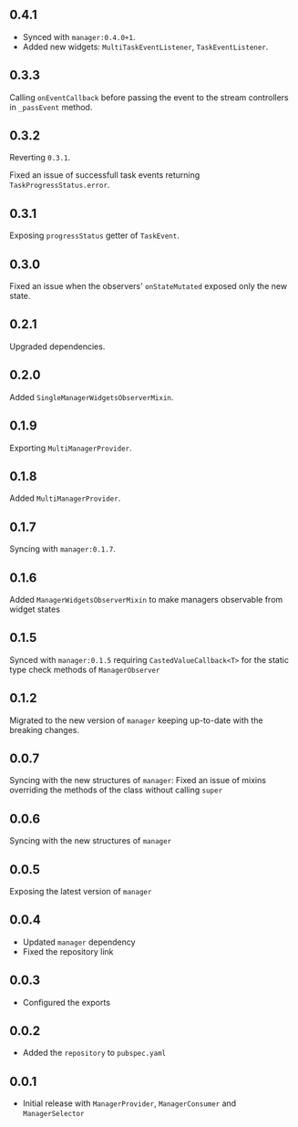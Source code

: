 ## 0.4.1
- Synced with `manager:0.4.0+1`.
- Added new widgets: `MultiTaskEventListener`, `TaskEventListener`.
## 0.3.3
Calling `onEventCallback` before passing the event to the stream controllers in `_passEvent` method.
## 0.3.2
Reverting `0.3.1`.

Fixed an issue of successfull task events returning `TaskProgressStatus.error`.
## 0.3.1
Exposing `progressStatus` getter of `TaskEvent`.
## 0.3.0
Fixed an issue when the observers' `onStateMutated` exposed only the new state.
## 0.2.1
Upgraded dependencies.
## 0.2.0
Added `SingleManagerWidgetsObserverMixin`.
## 0.1.9
Exporting `MultiManagerProvider`.
## 0.1.8
Added `MultiManagerProvider`.
## 0.1.7
Syncing with `manager:0.1.7`.
## 0.1.6

Added `ManagerWidgetsObserverMixin` to make managers observable from widget states
## 0.1.5

Synced with `manager:0.1.5` requiring `CastedValueCallback<T>` for the static type check methods of `ManagerObserver`
## 0.1.2

Migrated to the new version of `manager` keeping up-to-date with the breaking changes.
## 0.0.7

Syncing with the new structures of `manager`:
Fixed an issue of mixins overriding the methods of the class without calling
`super`
## 0.0.6

Syncing with the new structures of `manager`
## 0.0.5

Exposing the latest version of `manager`
## 0.0.4

* Updated `manager` dependency
* Fixed the repository link
## 0.0.3

* Configured the exports
## 0.0.2

* Added the `repository` to `pubspec.yaml`
## 0.0.1

* Initial release with `ManagerProvider`, `ManagerConsumer` and `ManagerSelector`
